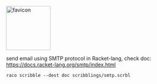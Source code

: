 <img src="https://raw.githubusercontent.com/yanyingwang/smtp-lib/master/favicon.jpg" alt="favicon" width="120"/>

send email using SMTP protocol in Racket-lang, check doc: https://docs.racket-lang.org/smtp/index.html


    raco scribble --dest doc scribblings/smtp.scrbl

